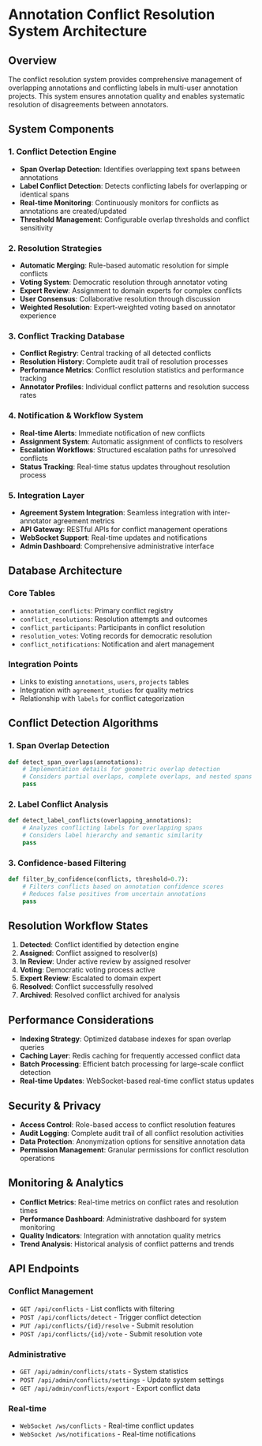 # Annotation Conflict Resolution System Architecture

## Overview

The conflict resolution system provides comprehensive management of overlapping annotations and conflicting labels in multi-user annotation projects. This system ensures annotation quality and enables systematic resolution of disagreements between annotators.

## System Components

### 1. Conflict Detection Engine
- **Span Overlap Detection**: Identifies overlapping text spans between annotations
- **Label Conflict Detection**: Detects conflicting labels for overlapping or identical spans
- **Real-time Monitoring**: Continuously monitors for conflicts as annotations are created/updated
- **Threshold Management**: Configurable overlap thresholds and conflict sensitivity

### 2. Resolution Strategies
- **Automatic Merging**: Rule-based automatic resolution for simple conflicts
- **Voting System**: Democratic resolution through annotator voting
- **Expert Review**: Assignment to domain experts for complex conflicts
- **User Consensus**: Collaborative resolution through discussion
- **Weighted Resolution**: Expert-weighted voting based on annotator experience

### 3. Conflict Tracking Database
- **Conflict Registry**: Central tracking of all detected conflicts
- **Resolution History**: Complete audit trail of resolution processes
- **Performance Metrics**: Conflict resolution statistics and performance tracking
- **Annotator Profiles**: Individual conflict patterns and resolution success rates

### 4. Notification & Workflow System
- **Real-time Alerts**: Immediate notification of new conflicts
- **Assignment System**: Automatic assignment of conflicts to resolvers
- **Escalation Workflows**: Structured escalation paths for unresolved conflicts
- **Status Tracking**: Real-time status updates throughout resolution process

### 5. Integration Layer
- **Agreement System Integration**: Seamless integration with inter-annotator agreement metrics
- **API Gateway**: RESTful APIs for conflict management operations
- **WebSocket Support**: Real-time updates and notifications
- **Admin Dashboard**: Comprehensive administrative interface

## Database Architecture

### Core Tables
- `annotation_conflicts`: Primary conflict registry
- `conflict_resolutions`: Resolution attempts and outcomes
- `conflict_participants`: Participants in conflict resolution
- `resolution_votes`: Voting records for democratic resolution
- `conflict_notifications`: Notification and alert management

### Integration Points
- Links to existing `annotations`, `users`, `projects` tables
- Integration with `agreement_studies` for quality metrics
- Relationship with `labels` for conflict categorization

## Conflict Detection Algorithms

### 1. Span Overlap Detection
```python
def detect_span_overlaps(annotations):
    # Implementation details for geometric overlap detection
    # Considers partial overlaps, complete overlaps, and nested spans
    pass
```

### 2. Label Conflict Analysis
```python
def detect_label_conflicts(overlapping_annotations):
    # Analyzes conflicting labels for overlapping spans
    # Considers label hierarchy and semantic similarity
    pass
```

### 3. Confidence-based Filtering
```python
def filter_by_confidence(conflicts, threshold=0.7):
    # Filters conflicts based on annotation confidence scores
    # Reduces false positives from uncertain annotations
    pass
```

## Resolution Workflow States

1. **Detected**: Conflict identified by detection engine
2. **Assigned**: Conflict assigned to resolver(s)
3. **In Review**: Under active review by assigned resolver
4. **Voting**: Democratic voting process active
5. **Expert Review**: Escalated to domain expert
6. **Resolved**: Conflict successfully resolved
7. **Archived**: Resolved conflict archived for analysis

## Performance Considerations

- **Indexing Strategy**: Optimized database indexes for span overlap queries
- **Caching Layer**: Redis caching for frequently accessed conflict data
- **Batch Processing**: Efficient batch processing for large-scale conflict detection
- **Real-time Updates**: WebSocket-based real-time conflict status updates

## Security & Privacy

- **Access Control**: Role-based access to conflict resolution features
- **Audit Logging**: Complete audit trail of all conflict resolution activities
- **Data Protection**: Anonymization options for sensitive annotation data
- **Permission Management**: Granular permissions for conflict resolution operations

## Monitoring & Analytics

- **Conflict Metrics**: Real-time metrics on conflict rates and resolution times
- **Performance Dashboard**: Administrative dashboard for system monitoring
- **Quality Indicators**: Integration with annotation quality metrics
- **Trend Analysis**: Historical analysis of conflict patterns and trends

## API Endpoints

### Conflict Management
- `GET /api/conflicts` - List conflicts with filtering
- `POST /api/conflicts/detect` - Trigger conflict detection
- `PUT /api/conflicts/{id}/resolve` - Submit resolution
- `POST /api/conflicts/{id}/vote` - Submit resolution vote

### Administrative
- `GET /api/admin/conflicts/stats` - System statistics
- `POST /api/admin/conflicts/settings` - Update system settings
- `GET /api/admin/conflicts/export` - Export conflict data

### Real-time
- `WebSocket /ws/conflicts` - Real-time conflict updates
- `WebSocket /ws/notifications` - Real-time notifications